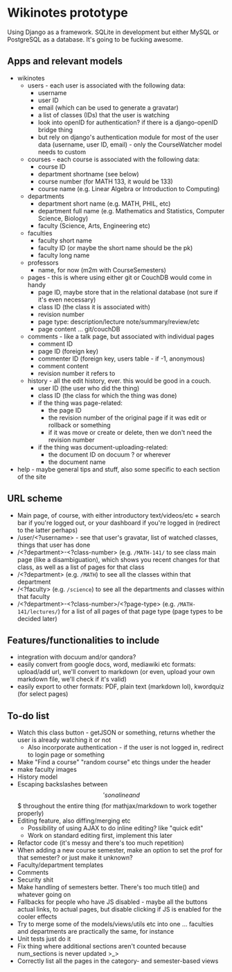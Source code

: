 Wikinotes prototype
==================

Using Django as a framework. SQLite in development but either MySQL or PostgreSQL as a database. It's going to be fucking awesome.

Apps and relevant models
---------

*	wikinotes
	*	users - each user is associated with the following data:
		*	username
		*	user ID
		*	email (which can be used to generate a gravatar)
		*	a list of classes (IDs) that the user is watching
		*	look into openID for authentication? if there is a django-openID bridge thing
		*	but rely on django's authentication module for most of the user data (username, user ID, email) - only the CourseWatcher model needs to custom
	*	courses - each course is associated with the following data:
		*	course ID
		*	department shortname (see below)
		*	course number (for MATH 133, it would be 133)
		*	course name (e.g. Linear Algebra or Introduction to Computing)
	*	departments
		*	department short name (e.g. MATH, PHIL, etc)
		*	department full name (e.g. Mathematics and Statistics, Computer Science, Biology)
		*	faculty (Science, Arts, Engineering etc)
	*	faculties
		*	faculty short name
		*	faculty ID (or maybe the short name should be the pk)
		*	faculty long name
	*	professors
		*	name, for now (m2m with CourseSemesters)
	*	pages - this is where using either git or CouchDB would come in handy
		*	page ID, maybe store that in the relational database (not sure if it's even necessary)
		*	class ID (the class it is associated with)
		*	revision number
		*	page type: description/lecture note/summary/review/etc
		*	page content ... git/couchDB
	*	comments - like a talk page, but associated with individual pages
		*	comment ID
		*	page ID (foreign key)
		*	commenter ID (foreign key, users table - if -1, anonymous)
		*	comment content
		*	revision number it refers to
	*	history - all the edit history, ever. this would be good in a couch.
		*	user ID (the user who did the thing)
		*	class ID (the class for which the thing was done)
		*	if the thing was page-related:
			*	the page ID
			*	the revision number of the original page if it was edit or rollback or something
			*	if it was move or create or delete, then we don't need the revision number
		*	if the thing was document-uploading-related:
			*	the document ID on docuum ? or wherever
			*	the document name
*	help - maybe general tips and stuff, also some specific to each section of the site

URL scheme
----------

*	Main page, of course, with either introductory text/videos/etc + search bar if you're logged out, or your dashboard if you're logged in (redirect to the latter perhaps)
*	/user/<?username> - see that user's gravatar, list of watched classes, things that user has done
*	/<?department>-<?class-number> (e.g. `/MATH-141/` to see class main page (like a disambiguation), which shows you recent changes for that class, as well as a list of pages for that class
*	/<?department> (e.g. `/MATH`) to see all the classes within that department
*	/<?faculty> (e.g. `/science`) to see all the departments and classes within that faculty
*	/<?department>-<?class-number>/<?page-type> (e.g. `/MATH-141/lectures/`) for a list of all pages of that page type (page types to be decided later)

Features/functionalities to include
-----------------------------------

*	integration with docuum and/or qandora?
*	easily convert from google docs, word, mediawiki etc formats: upload/add url, we'll convert to markdown (or even, upload your own markdown file, we'll check if it's valid)
*	easily export to other formats: PDF, plain text (markdown lol), kwordquiz (for select pages)

To-do list
----------

*	Watch this class button - getJSON or something, returns whether the user is already watching it or not
	*	Also incorporate authentication - if the user is not logged in, redirect to login page or something
*	Make "Find a course" "random course" etc things under the header
*	make faculty images
*	History model
*	Escaping backslashes between $$'s on a line and $$$ throughout the entire thing (for mathjax/markdown to work together properly)
*	Editing feature, also diffing/merging etc
	*	Possibility of using AJAX to do inline editing? like "quick edit"
	*	Work on standard editing first, implement this later
*	Refactor code (it's messy and there's too much repetition)
*	When adding a new course semester, make an option to set the prof for that semester? or just make it unknown?
*	Faculty/department templates
*	Comments
*	Security shit
*	Make handling of semesters better. There's too much title() and whatever going on
*	Fallbacks for people who have JS disabled - maybe all the buttons actual links, to actual pages, but disable clicking if JS is enabled for the cooler effects
*	Try to merge some of the models/views/utils etc into one ... faculties and departments are practically the same, for instance
*	Unit tests just do it
*	Fix thing where additional sections aren't counted because num_sections is never updated >_>
*	Correctly list all the pages in the category- and semester-based views
